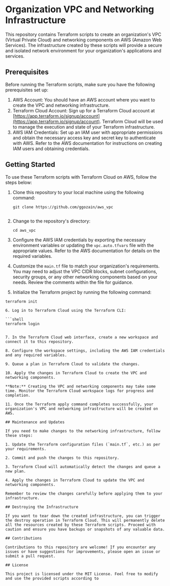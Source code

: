 # Organization VPC and Networking Infrastructure

This repository contains Terraform scripts to create an organization's VPC (Virtual Private Cloud) and networking components on AWS (Amazon Web Services). The infrastructure created by these scripts will provide a secure and isolated network environment for your organization's applications and services.

## Prerequisites

Before running the Terraform scripts, make sure you have the following prerequisites set up:

1. AWS Account: You should have an AWS account where you want to create the VPC and networking infrastructure.
2. Terraform Cloud Account: Sign up for a Terraform Cloud account at [https://app.terraform.io/signup/account](https://app.terraform.io/signup/account). Terraform Cloud will be used to manage the execution and state of your Terraform infrastructure.
3. AWS IAM Credentials: Set up an IAM user with appropriate permissions and obtain the necessary access key and secret key to authenticate with AWS. Refer to the AWS documentation for instructions on creating IAM users and obtaining credentials.

## Getting Started

To use these Terraform scripts with Terraform Cloud on AWS, follow the steps below:

1. Clone this repository to your local machine using the following command:

   ```shell
   git clone https://github.com/ggozain/aws_vpc


2. Change to the repository's directory:

   ```shell
   cd aws_vpc

3. Configure the AWS IAM credentials by exporting the necessary environment variables or updating the `vpc.auto.tfvars` file with the appropriate values. Refer to the AWS documentation for details on the required variables.

4. Customize the `main.tf` file to match your organization's requirements. You may need to adjust the VPC CIDR blocks, subnet configurations, security groups, or any other networking components based on your needs. Review the comments within the file for guidance.

5. Initialize the Terraform project by running the following command:

  ```shell
  terraform init

6. Log in to Terraform Cloud using the Terraform CLI:
   
  ```shell
  terraform login


7. In the Terraform Cloud web interface, create a new workspace and connect it to this repository.

8. Configure the workspace settings, including the AWS IAM credentials and any required variables.

9. Queue a plan in Terraform Cloud to validate the changes.

10. Apply the changes in Terraform Cloud to create the VPC and networking components.

 **Note:** Creating the VPC and networking components may take some time. Monitor the Terraform Cloud workspace logs for progress and completion.

11. Once the Terraform apply command completes successfully, your organization's VPC and networking infrastructure will be created on AWS.

## Maintenance and Updates

If you need to make changes to the networking infrastructure, follow these steps:

1. Update the Terraform configuration files (`main.tf`, etc.) as per your requirements.

2. Commit and push the changes to this repository.

3. Terraform Cloud will automatically detect the changes and queue a new plan.

4. Apply the changes in Terraform Cloud to update the VPC and networking components.

Remember to review the changes carefully before applying them to your infrastructure.

## Destroying the Infrastructure

If you want to tear down the created infrastructure, you can trigger the destroy operation in Terraform Cloud. This will permanently delete all the resources created by these Terraform scripts. Proceed with caution and ensure you have backups or snapshots of any valuable data.

## Contributions

Contributions to this repository are welcome! If you encounter any issues or have suggestions for improvements, please open an issue or submit a pull request.

## License

This project is licensed under the MIT License. Feel free to modify and use the provided scripts according to
